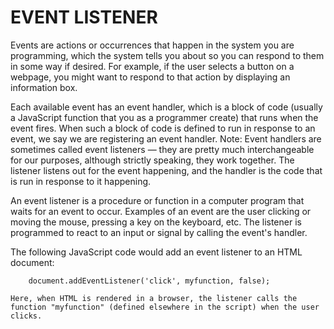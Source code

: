 # EVENT LISTENER

Events are actions or occurrences that happen in the system you are programming, which the system tells you about so you can respond to them in some way if desired. For example, if the user selects a button on a webpage, you might want to respond to that action by displaying an information box.

Each available event has an event handler, which is a block of code (usually a JavaScript function that you as a programmer create) that runs when the event fires. When such a block of code is defined to run in response to an event, we say we are registering an event handler. Note: Event handlers are sometimes called event listeners — they are pretty much interchangeable for our purposes, although strictly speaking, they work together. The listener listens out for the event happening, and the handler is the code that is run in response to it happening.

An event listener is a procedure or function in a computer program that waits for an event to occur. Examples of an event are the user clicking or moving the mouse, pressing a key on the keyboard, etc. The listener is programmed to react to an input or signal by calling the event's handler.

The following JavaScript code would add an event listener to an HTML document:

        document.addEventListener('click', myfunction, false);

    Here, when HTML is rendered in a browser, the listener calls the function "myfunction" (defined elsewhere in the script) when the user clicks.
